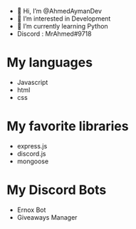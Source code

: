 - 👋 Hi, I’m @AhmedAymanDev
- 👀 I’m interested in Development
- 🌱 I’m currently learning Python
- Discord : MrAhmed#9718
# My languages 
* Javascript 
* html 
* css

# My favorite libraries 
* express.js
* discord.js 
* mongoose

# My Discord Bots
* Ernox Bot
* Giveaways Manager 
